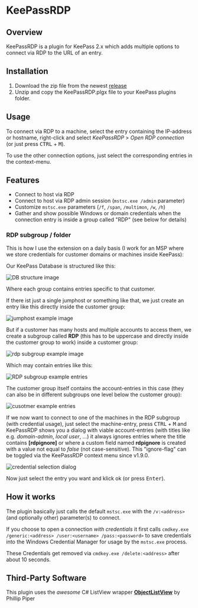 # KeePassRDP
## Overview
KeePassRDP is a plugin for KeePass 2.x which adds multiple options to connect via RDP to the URL of an entry.

## Installation
1. Download the zip file from the newest [release](https://github.com/iSnackyCracky/KeePassRDP/releases)
2. Unzip and copy the KeePassRDP.plgx file to your KeePass plugins folder.

## Usage
To connect via RDP to a machine, select the entry containing the IP-address or hostname, right-click and select *KeePassRDP* \> *Open RDP connection* (or just press <kbd>CTRL</kbd> + <kbd>M</kbd>).

To use the other connection options, just select the corresponding entries in the context-menu.

## Features
- Connect to host via RDP
- Connect to host via RDP admin session (`mstsc.exe /admin` parameter)
- Customize `mstsc.exe` parameters (`/f`, `/span`, `/multimon`, `/w`, `/h`)
- Gather and show possible Windows or domain credentials when the connection entry is inside a group called "RDP" (see below for details)


### RDP subgroup / folder
This is how I use the extension on a daily basis (I work for an MSP where we store credentials for customer domains or machines inside KeePass):

Our KeePass Database is structured like this:

![DB structure image](https://isnackycracky.github.io/KeePassRDP/img/db_structure.jpg)

Where each group contains entries specific to that customer.

If there ist just a single jumphost or something like that, we just create an entry like this directly inside the customer group:

![jumphost example image](https://isnackycracky.github.io/KeePassRDP/img/jumphost_entry.jpg)

But if a customer has many hosts and multiple accounts to access them, we create a subgroup called **RDP** (this has to be uppercase and directly inside the customer group to work) inside a customer group:

![rdp subgroup example image](https://isnackycracky.github.io/KeePassRDP/img/rdp_subgroup.jpg)

Which may contain entries like this:

![RDP subgroup example entries](https://isnackycracky.github.io/KeePassRDP/img/rdp_subgroup_entries.jpg)

The customer group itself contains the account-entries in this case (they can also be in different subgroups one level below the customer group):

![cusotmer example entries](https://isnackycracky.github.io/KeePassRDP/img/customer_entries.jpg)

If we now want to connect to one of the machines in the RDP subgroup (with credential usage), just select the machine-entry, press <kbd>CTRL</kbd> + <kbd>M</kbd> and KeePassRDP shows you a dialog with viable account-entries (with titles like e.g. *domain-admin*, *local user*, ...) it always ignores entries where the title contains **[rdpignore]** or where a custom field named **rdpignore** is created with a value not equal to *false* (not case-sensitive).
This "ignore-flag" can be toggled via the KeePassRDP context menu since v1.9.0.

![credential selection dialog](https://isnackycracky.github.io/KeePassRDP/img/credential_picker.jpg)

Now just select the entry you want and klick ok (or press <kbd>Enter</kbd>).

## How it works
The plugin basically just calls the default `mstsc.exe` with the `/v:<address>` (and optionally other) parameter(s) to connect.

If you choose to open a connection *with credentials* it first calls `cmdkey.exe /generic:<address> /user:<username> /pass:<password>` to save credentials into the Windows Credential Manager for usage by the `mstsc.exe` process.
  
These Credentials get removed via `cmdkey.exe /delete:<address>` after about 10 seconds.

## Third-Party Software
This plugin uses the *awesome* C# ListView wrapper [**ObjectListView**](http://objectlistview.sourceforge.net/cs/index.html) by Phillip Piper
